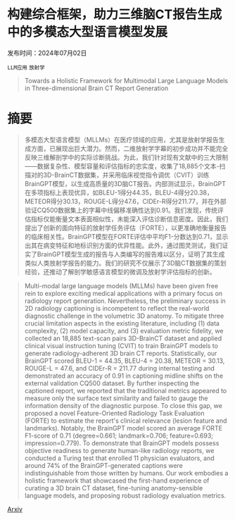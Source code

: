 # 构建综合框架，助力三维脑CT报告生成中的多模态大型语言模型发展

发布时间：2024年07月02日

`LLM应用` `放射学`

> Towards a Holistic Framework for Multimodal Large Language Models in Three-dimensional Brain CT Report Generation

# 摘要

> 多模态大型语言模型（MLLMs）在医疗领域的应用，尤其是放射学报告生成方面，已展现出巨大潜力。然而，二维放射学字幕的初步成功并不能完全反映三维解剖学中的实际诊断挑战。为此，我们针对现有文献中的三大限制——数据复杂性、模型容量和评估指标的忠实度，收集了18,885个文本-扫描对的3D-BrainCT数据集，并采用临床视觉指令调优（CVIT）训练BrainGPT模型，以生成高质量的3D脑CT报告。内部测试显示，BrainGPT在多项指标上表现优异，如BLEU-1得分44.35，BLEU-4得分20.38，METEOR得分30.13，ROUGE-L得分47.6，CIDEr-R得分211.77，并在外部验证CQ500数据集上的字幕中线偏移准确性达到0.91。我们发现，传统评估指标仅能衡量文本表面相似性，未能深入评估诊断信息密度。因此，我们提出了创新的面向特征的放射学任务评估（FORTE），以更准确地衡量报告的临床相关性。BrainGPT模型在FORTE评估中平均F1-分数达到0.71，显示出其在病变特征和地标识别方面的优异性能。此外，通过图灵测试，我们证实了BrainGPT模型生成的报告与人类编写的报告难以区分，证明了其生成类似人类放射学报告的能力。我们的研究不仅展示了3D脑CT数据集的策划经验，还推动了解剖学敏感语言模型的微调及放射学评估指标的创新。

> Multi-modal large language models (MLLMs) have been given free rein to explore exciting medical applications with a primary focus on radiology report generation. Nevertheless, the preliminary success in 2D radiology captioning is incompetent to reflect the real-world diagnostic challenge in the volumetric 3D anatomy. To mitigate three crucial limitation aspects in the existing literature, including (1) data complexity, (2) model capacity, and (3) evaluation metric fidelity, we collected an 18,885 text-scan pairs 3D-BrainCT dataset and applied clinical visual instruction tuning (CVIT) to train BrainGPT models to generate radiology-adherent 3D brain CT reports. Statistically, our BrainGPT scored BLEU-1 = 44.35, BLEU-4 = 20.38, METEOR = 30.13, ROUGE-L = 47.6, and CIDEr-R = 211.77 during internal testing and demonstrated an accuracy of 0.91 in captioning midline shifts on the external validation CQ500 dataset. By further inspecting the captioned report, we reported that the traditional metrics appeared to measure only the surface text similarity and failed to gauge the information density of the diagnostic purpose. To close this gap, we proposed a novel Feature-Oriented Radiology Task Evaluation (FORTE) to estimate the report's clinical relevance (lesion feature and landmarks). Notably, the BrainGPT model scored an average FORTE F1-score of 0.71 (degree=0.661; landmark=0.706; feature=0.693; impression=0.779). To demonstrate that BrainGPT models possess objective readiness to generate human-like radiology reports, we conducted a Turing test that enrolled 11 physician evaluators, and around 74% of the BrainGPT-generated captions were indistinguishable from those written by humans. Our work embodies a holistic framework that showcased the first-hand experience of curating a 3D brain CT dataset, fine-tuning anatomy-sensible language models, and proposing robust radiology evaluation metrics.

[Arxiv](https://arxiv.org/abs/2407.02235)